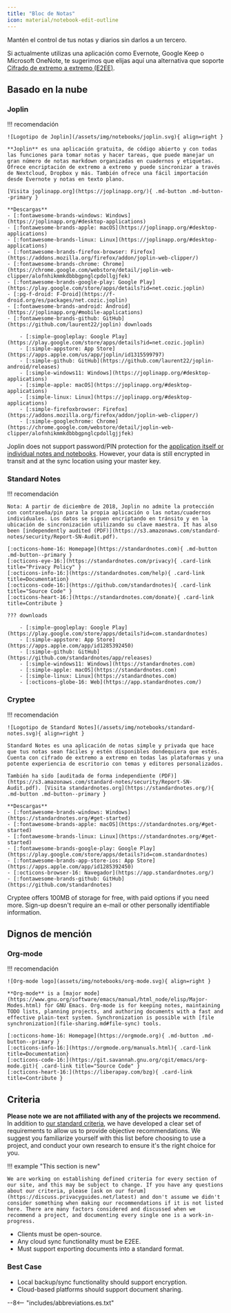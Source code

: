 ```yaml
---
title: "Bloc de Notas"
icon: material/notebook-edit-outline
---
```


Mantén el control de tus notas y diarios sin darlos a un tercero.

Si actualmente utilizas una aplicación como Evernote, Google Keep o Microsoft OneNote, te sugerimos que elijas aquí una alternativa que soporte [Cifrado de extremo a extremo (E2EE)](https://es.wikipedia.org/wiki/Cifrado_de_extremo_a_extremo).

## Basado en la nube

### Joplin

!!! recomendación

    ![Logotipo de Joplin](/assets/img/notebooks/joplin.svg){ align=right }
    
    **Joplin** es una aplicación gratuita, de código abierto y con todas las funciones para tomar notas y hacer tareas, que puede manejar un gran número de notas markdown organizadas en cuadernos y etiquetas. Ofrece encriptación de extremo a extremo y puede sincronizar a través de Nextcloud, Dropbox y más. También ofrece una fácil importación desde Evernote y notas en texto plano.
    
    [Visita joplinapp.org](https://joplinapp.org/){ .md-button .md-button--primary }
    
    **Descargas**
    - [:fontawesome-brands-windows: Windows](https://joplinapp.org/#desktop-applications)
    - [:fontawesome-brands-apple: macOS](https://joplinapp.org/#desktop-applications)
    - [:fontawesome-brands-linux: Linux](https://joplinapp.org/#desktop-applications)
    - [:fontawesome-brands-firefox-browser: Firefox](https://addons.mozilla.org/firefox/addon/joplin-web-clipper/)
    - [:fontawesome-brands-chrome: Chrome](https://chrome.google.com/webstore/detail/joplin-web-clipper/alofnhikmmkdbbbgpnglcpdollgjfek)
    - [:fontawesome-brands-google-play: Google Play](https://play.google.com/store/apps/details?id=net.cozic.joplin)
    - [:pg-f-droid: F-Droid](https://f-droid.org/es/packages/net.cozic.joplin)
    - [:fontawesome-brands-android: Android](https://joplinapp.org/#mobile-applications)
    - [:fontawesome-brands-github: GitHub](https://github.com/laurent22/joplin) downloads
    
        - [:simple-googleplay: Google Play](https://play.google.com/store/apps/details?id=net.cozic.joplin)
        - [:simple-appstore: App Store](https://apps.apple.com/us/app/joplin/id1315599797)
        - [:simple-github: GitHub](https://github.com/laurent22/joplin-android/releases)
        - [:simple-windows11: Windows](https://joplinapp.org/#desktop-applications)
        - [:simple-apple: macOS](https://joplinapp.org/#desktop-applications)
        - [:simple-linux: Linux](https://joplinapp.org/#desktop-applications)
        - [:simple-firefoxbrowser: Firefox](https://addons.mozilla.org/firefox/addon/joplin-web-clipper/)
        - [:simple-googlechrome: Chrome](https://chrome.google.com/webstore/detail/joplin-web-clipper/alofnhikmmkdbbbgpnglcpdollgjjfek)

Joplin does not support password/PIN protection for the [application itself or individual notes and notebooks](https://github.com/laurent22/joplin/issues/289). However, your data is still encrypted in transit and at the sync location using your master key.

### Standard Notes

!!! recomendación

    Nota: A partir de diciembre de 2018, Joplin no admite la protección con contraseña/pin para la propia aplicación o las notas/cuadernos individuales. Los datos se siguen encriptando en tránsito y en la ubicación de sincronización utilizando su clave maestra. It has also been [independently audited (PDF)](https://s3.amazonaws.com/standard-notes/security/Report-SN-Audit.pdf).
    
    [:octicons-home-16: Homepage](https://standardnotes.com){ .md-button .md-button--primary }
    [:octicons-eye-16:](https://standardnotes.com/privacy){ .card-link title="Privacy Policy" }
    [:octicons-info-16:](https://standardnotes.com/help){ .card-link title=Documentation}
    [:octicons-code-16:](https://github.com/standardnotes){ .card-link title="Source Code" }
    [:octicons-heart-16:](https://standardnotes.com/donate){ .card-link title=Contribute }
    
    ??? downloads
    
        - [:simple-googleplay: Google Play](https://play.google.com/store/apps/details?id=com.standardnotes)
        - [:simple-appstore: App Store](https://apps.apple.com/app/id1285392450)
        - [:simple-github: GitHub](https://github.com/standardnotes/app/releases)
        - [:simple-windows11: Windows](https://standardnotes.com)
        - [:simple-apple: macOS](https://standardnotes.com)
        - [:simple-linux: Linux](https://standardnotes.com)
        - [:octicons-globe-16: Web](https://app.standardnotes.com/)

### Cryptee

!!! recomendación

    ![Logotipo de Standard Notes](/assets/img/notebooks/standard-notes.svg){ align=right }
    
    Standard Notes es una aplicación de notas simple y privada que hace que tus notas sean fáciles y estén disponibles dondequiera que estés. Cuenta con cifrado de extremo a extremo en todas las plataformas y una potente experiencia de escritorio con temas y editores personalizados.
    
    También ha sido [auditada de forma independiente (PDF)](https://s3.amazonaws.com/standard-notes/security/Report-SN-Audit.pdf). [Visita standardnotes.org](https://standardnotes.org/){ .md-button .md-button--primary }
    
    **Descargas**
    - [:fontawesome-brands-windows: Windows](https://standardnotes.org/#get-started)
    - [:fontawesome-brands-apple: macOS](https://standardnotes.org/#get-started)
    - [:fontawesome-brands-linux: Linux](https://standardnotes.org/#get-started)
    - [:fontawesome-brands-google-play: Google Play](https://play.google.com/store/apps/details?id=com.standardnotes)
    - [:fontawesome-brands-app-store-ios: App Store](https://apps.apple.com/app/id1285392450)
    - [:octicons-browser-16: Navegador](https://app.standardnotes.org/)
    - [:fontawesome-brands-github: GitHub](https://github.com/standardnotes)

Cryptee offers 100MB of storage for free, with paid options if you need more. Sign-up doesn't require an e-mail or other personally identifiable information.

## Dignos de mención

### Org-mode

!!! recomendación

    ![Org-mode logo](assets/img/notebooks/org-mode.svg){ align=right }
    
    **Org-mode** is a [major mode](https://www.gnu.org/software/emacs/manual/html_node/elisp/Major-Modes.html) for GNU Emacs. Org-mode is for keeping notes, maintaining TODO lists, planning projects, and authoring documents with a fast and effective plain-text system. Synchronization is possible with [file synchronization](file-sharing.md#file-sync) tools.
    
    [:octicons-home-16: Homepage](https://orgmode.org){ .md-button .md-button--primary }
    [:octicons-info-16:](https://orgmode.org/manuals.html){ .card-link title=Documentation}
    [:octicons-code-16:](https://git.savannah.gnu.org/cgit/emacs/org-mode.git){ .card-link title="Source Code" }
    [:octicons-heart-16:](https://liberapay.com/bzg){ .card-link title=Contribute }

## Criteria

**Please note we are not affiliated with any of the projects we recommend.** In addition to [our standard criteria](about/criteria.md), we have developed a clear set of requirements to allow us to provide objective recommendations. We suggest you familiarize yourself with this list before choosing to use a project, and conduct your own research to ensure it's the right choice for you.

!!! example "This section is new"

    We are working on establishing defined criteria for every section of our site, and this may be subject to change. If you have any questions about our criteria, please [ask on our forum](https://discuss.privacyguides.net/latest) and don't assume we didn't consider something when making our recommendations if it is not listed here. There are many factors considered and discussed when we recommend a project, and documenting every single one is a work-in-progress.

- Clients must be open-source.
- Any cloud sync functionality must be E2EE.
- Must support exporting documents into a standard format.

### Best Case

- Local backup/sync functionality should support encryption.
- Cloud-based platforms should support document sharing.

--8<-- "includes/abbreviations.es.txt"
